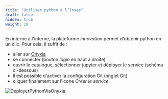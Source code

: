```yaml
---
title: "Utiliser python à l’Insee"
draft: false
hidden: true
weight: 20
---
```


En interne à l'interne, la plateforme *innovation* permet d'obtenir python en un clic. Pour cela, il suffit de :

* aller sur [Onyxia](https://onyxia.beta.innovation.insee.eu/accueil)
* se connecter (bouton *login* en haut à droite)
* ouvrir le catalogue, sélectionner jupyter et déployer le service (schéma ci-dessous)
* il est possible d'activer la configuration Git (onglet Git)
* cliquer finalement sur l'icone *Créer le service*

![DeployerPythonViaOnyxia](/images/DeployerPythonViaOnyxia.jpg "DeployerPythonViaOnyxia")

